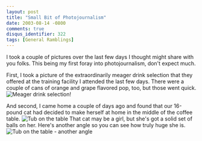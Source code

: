 ```yaml
---
layout: post
title: "Small Bit of Photojournalism"
date: 2003-08-14 -0800
comments: true
disqus_identifier: 322
tags: [General Ramblings]
---
```

I took a couple of pictures over the last few days I thought might share
with you folks. This being my first foray into photojournalism, don't
expect much.
 
 First, I took a picture of the extraordinarily meager drink selection
that they offered at the training facility I attended the last few days.
There were a couple of cans of orange and grape flavored pop, too, but
those went quick.
 ![Meager drink
selection!](https://hyqi8g.blu.livefilestore.com/y2plwbOvzsmffCoVne4eOlbHOktpG-7UD8u-yjF6mXaDUAAtrGcpgUMEY962ntu_f_zULm40sFZ9YxUkEBah-SZ3wJMimshi7wDww-mYclXE7k/20030814popselection.jpg?psid=1)

 And second, I came home a couple of days ago and found that our
16-pound cat had decided to make herself at home in the middle of the
coffee table.
 ![Tub on the
table](https://hyqi8g.blu.livefilestore.com/y2pjFpKncejfb9GVv57CJ2h_XBp9FnYxQ6zOFx1j1s2pflK8sNkNjV2yX5qIIJDWk_quKDaMejlwMexjP3uo5jWHnBkcOX_2LHACdHNayOZy7U/20030814tubtable1.jpg?psid=1)
 That cat may be a girl, but she's got a solid set of balls on her.
 Here's another angle so you can see how truly huge she is.
 ![Tub on the table - another
angle](https://hyqi8g.blu.livefilestore.com/y2pOxUdjSV773N75JqhbNJM0ms9X76_QAR-aGFBV2NEsTAYLnoyloL2M3IWyfUQhnCDhd204dyZ-JtTfaS2Q7dqu4E6Wyxo7JpNGqRSB2pwYME/20030814tubtable2.jpg?psid=1)

